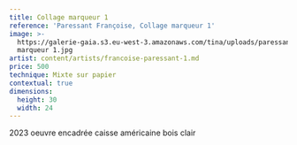 ```yaml
---
title: Collage marqueur 1
reference: 'Paressant Françoise, Collage marqueur 1'
image: >-
  https://galerie-gaia.s3.eu-west-3.amazonaws.com/tina/uploads/paressant-francoise/galerie-gaia-paressant-francoise-collage
  marqueur 1.jpg
artist: content/artists/francoise-paressant-1.md
price: 500
technique: Mixte sur papier
contextual: true
dimensions:
  height: 30
  width: 24
---
```


2023 oeuvre encadrée caisse américaine bois clair
